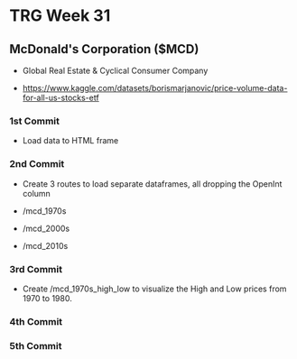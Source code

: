 # TRG Week 31

## McDonald's Corporation ($MCD)

- Global Real Estate & Cyclical Consumer Company

- https://www.kaggle.com/datasets/borismarjanovic/price-volume-data-for-all-us-stocks-etf

### 1st Commit

- Load data to HTML frame

### 2nd Commit

- Create 3 routes to load separate dataframes, all dropping the OpenInt column

- /mcd_1970s

- /mcd_2000s

- /mcd_2010s

### 3rd Commit

- Create /mcd_1970s_high_low to visualize the High and Low prices from 1970 to 1980.

### 4th Commit

### 5th Commit